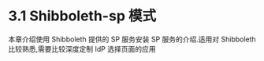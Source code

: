 # 3.1 Shibboleth-sp 模式

本章介绍使用 Shibboleth 提供的 SP 服务安装 SP 服务的介绍.适用对 Shibboleth 比较熟悉,需要比较深度定制 IdP 选择页面的应用